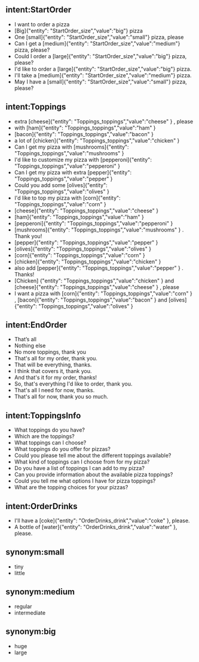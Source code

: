 ## intent:StartOrder
- I want to order a pizza
- [Big]{"entity": "StartOrder_size","value":"big"} pizza
- One [small]{"entity": "StartOrder_size","value":"small"} pizza, please
- Can I get a [medium]{"entity": "StartOrder_size","value":"medium"} pizza, please?
- Could I order a  [large]{"entity": "StartOrder_size","value":"big"} pizza, please?
- I'd like to order a  [large]{"entity": "StartOrder_size","value":"big"} pizza.
- I'll take a  [medium]{"entity": "StartOrder_size","value":"medium"} pizza.
- May I have a  [small]{"entity": "StartOrder_size","value":"small"} pizza, please?

## intent:Toppings
- extra [cheese]{"entity": "Toppings_toppings","value":"cheese" } , please
- with [ham]{"entity": "Toppings_toppings","value":"ham" }
- [bacon]{"entity": "Toppings_toppings","value":"bacon" }
- a lot of  [chicken]{"entity": "Toppings_toppings","value":"chicken" }
- Can I get my pizza with [mushrooms]{"entity": "Toppings_toppings","value":"mushrooms" }
- I'd like to customize my pizza with [pepperoni]{"entity": "Toppings_toppings","value":"pepperoni" }
- Can I get my pizza with extra  [pepper]{"entity": "Toppings_toppings","value":"pepper" }
- Could you add some [olives]{"entity": "Toppings_toppings","value":"olives" }
- I'd like to top my pizza with  [corn]{"entity": "Toppings_toppings","value":"corn" }
- [cheese]{"entity": "Toppings_toppings","value":"cheese" }
- [ham]{"entity": "Toppings_toppings","value":"ham" }
- [pepperoni]{"entity": "Toppings_toppings","value":"pepperoni" }
- [mushrooms]{"entity": "Toppings_toppings","value":"mushrooms" } . Thank you!
- [pepper]{"entity": "Toppings_toppings","value":"pepper" }
- [olives]{"entity": "Toppings_toppings","value":"olives" }
- [corn]{"entity": "Toppings_toppings","value":"corn" }
- [chicken]{"entity": "Toppings_toppings","value":"chicken" }
- also add [pepper]{"entity": "Toppings_toppings","value":"pepper" } . Thanks!
- [Chicken] {"entity": "Toppings_toppings","value":"chicken" } and [cheese]{"entity": "Toppings_toppings","value":"cheese" } , please
- I want a pizza with [corn]{"entity": "Toppings_toppings","value":"corn" } , [bacon]{"entity": "Toppings_toppings","value":"bacon" } and [olives]{"entity": "Toppings_toppings","value":"olives" }

## intent:EndOrder
- That’s all
- Nothing else
- No more toppings, thank you
- That's all for my order, thank you.
- That will be everything, thanks.
- I think that covers it, thank you.
- And that's it for my order, thanks!
- So, that's everything I'd like to order, thank you.
- That's all I need for now, thanks.
- That's all for now, thank you so much.

## intent:ToppingsInfo
- What toppings do you have?
- Which are the toppings?
- What toppings can I choose?
- What toppings do you offer for pizzas?
- Could you please tell me about the different toppings available?
- What kind of toppings can I choose from for my pizza?
- Do you have a list of toppings I can add to my pizza?
- Can you provide information about the available pizza toppings?
- Could you tell me what options I have for pizza toppings?
- What are the topping choices for your pizzas?

## intent:OrderDrinks
- I'll have a [coke]{"entity": "OrderDrinks_drink","value":"coke" }, please.
- A bottle of [water]{"entity": "OrderDrinks_drink","value":"water" }, please.

## synonym:small
- tiny
- little

## synonym:medium
- regular
- intermediate

## synonym:big
- huge
- large
